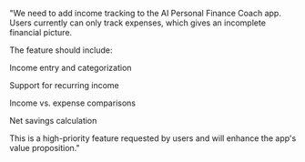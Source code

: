"We need to add income tracking to the AI Personal Finance Coach app. Users currently can only track expenses, which gives an incomplete financial picture.

The feature should include:

Income entry and categorization

Support for recurring income

Income vs. expense comparisons

Net savings calculation

This is a high-priority feature requested by users and will enhance the app's value proposition."